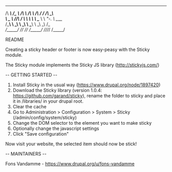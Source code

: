  ______     ______   __     ______     __  __     __  __
/\  ___\   /\__  _\ /\ \   /\  ___\   /\ \/ /    /\ \_\ \
\ \___  \  \/_/\ \/ \ \ \  \ \ \____  \ \  _"-.  \ \____ \
 \/\_____\    \ \_\  \ \_\  \ \_____\  \ \_\ \_\  \/\_____\
  \/_____/     \/_/   \/_/   \/_____/   \/_/\/_/   \/_____/

README

Creating a sticky header or footer is now easy-peasy with the Sticky module.

The Sticky module implements the Sticky JS library
(http://stickyjs.com/)

-- GETTING STARTED --

1. Install Sticky in the usual way
   (https://www.drupal.org/node/1897420)
2. Download the Sticky library (version 1.0.4: https://github.com/garand/sticky),
rename the folder to sticky and place it in /libraries/
in your drupal root.
3. Clear the cache
4. Go to Administration > Configuration > System > Sticky
   (/admin/config/system/sticky)
5. Change the DOM selector to the element you want to make sticky
6. Optionally change the javascript settings
7. Click "Save configuration"

Now visit your website, the selected item should now be stick!

-- MAINTAINERS --

Fons Vandamme - https://www.drupal.org/u/fons-vandamme
